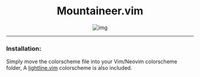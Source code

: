 <h1 align="center">Mountaineer.vim</h1>
<p align="center"

![img](https://i.postimg.cc/NFmrTYXq/image.png)

</p>

***

### Installation:
Simply move the colorscheme file into your Vim/Neovim colorscheme folder, A [lightline.vim](https://github.com/itchyny/lightline.vim) colorscheme is also included.


